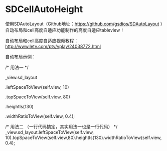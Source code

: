# SDCellAutoHeight
使用SDAutoLayout（Github地址：https://github.com/gsdios/SDAutoLayout ）自动布局和cell高度自适应功能制作的高度自适应tableview！

自动布局和cell高度自适应视频教程：http://www.letv.com/ptv/vplay/24038772.html

自动布局示例：

/* 用法一 */

_view.sd_layout

.leftSpaceToView(self.view, 10)

.topSpaceToView(self.view, 80)

.heightIs(130)

.widthRatioToView(self.view, 0.4); 


/* 用法二 （一行代码搞定，其实用法一也是一行代码） */
_view.sd_layout.leftSpaceToView(self.view, 10).topSpaceToView(self.view,80).heightIs(130).widthRatioToView(self.view, 0.4);

